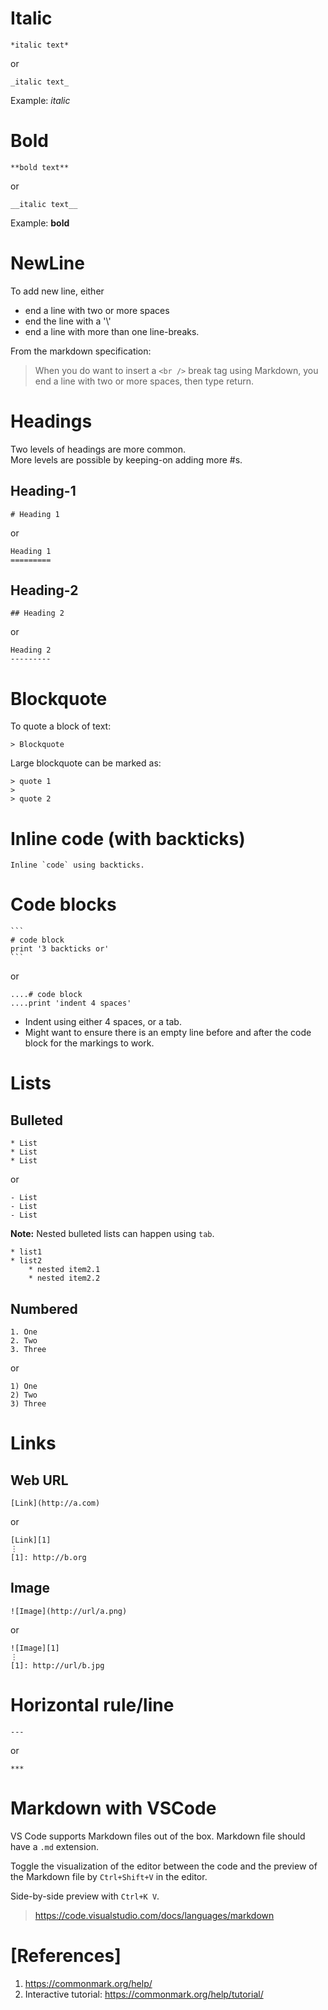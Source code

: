 
# Italic

```
*italic text*
```
or
```
_italic text_
```

Example: *italic*

# Bold

```
**bold text**
```
or
```
__italic text__
```

Example: **bold**


# NewLine

To add new line, either
* end a line with two or more spaces
* end the line with a '\\'
* end a line with more than one line-breaks.

From the markdown specification:
>When you do want to insert a `<br />` break tag using Markdown, you end a line with two or more spaces, then type return.

# Headings
Two levels of headings are more common.\
More levels are possible by keeping-on adding more #s.

## Heading-1
```
# Heading 1
```
or
```
Heading 1
=========
```
## Heading-2
```
## Heading 2
```
or
```
Heading 2
---------
```
# Blockquote

To quote a block of text:
```
> Blockquote
```
Large blockquote can be marked as:
```
> quote 1
>
> quote 2
```

# Inline code  (with backticks)

    Inline `code` using backticks.

# Code blocks

    ```
    # code block
    print '3 backticks or'
    ```
or

    ....# code block
    ....print 'indent 4 spaces'

- Indent using either 4 spaces, or a tab.
- Might want to ensure there is an empty line before and after the code block for the markings to work.

# Lists

## Bulleted
```
* List
* List
* List
```
or
```
- List
- List
- List
```

**Note:**
Nested bulleted lists can happen using `tab`.
```
* list1
* list2
    * nested item2.1
    * nested item2.2
```

## Numbered
```
1. One
2. Two
3. Three
```
or
```
1) One
2) Two
3) Three
```

# Links

## Web URL
```
[Link](http://a.com)
```
or
```
[Link][1]
⋮
[1]: http://b.org
```

## Image
```
![Image](http://url/a.png)
```
or
```
![Image][1]
⋮
[1]: http://url/b.jpg
```

# Horizontal rule/line
```
---
```
or
```
***
```

# Markdown with VSCode

VS Code supports Markdown files out of the box. Markdown file should have a `.md` extension.

Toggle the visualization of the editor between the code and the preview of the Markdown file by `Ctrl+Shift+V` in the editor.

Side-by-side preview with `Ctrl+K V`.

>https://code.visualstudio.com/docs/languages/markdown


# [References]

1. https://commonmark.org/help/
2. Interactive tutorial: https://commonmark.org/help/tutorial/

